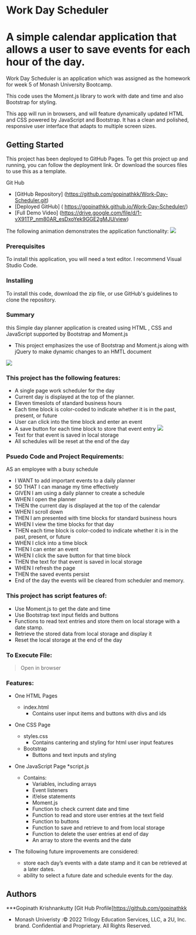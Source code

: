 # Work Day Scheduler

# A simple calendar application that allows a user to save events for each hour of the day. 

Work Day Scheduler is an application which was assigned as the homework for week 5 of Monash University Bootcamp.

This code uses the Moment.js library to work with date and time and also Bootstrap for styling.

This app will run in browsers, and  will feature dynamically updated HTML and CSS powered by JavaScript and Bootstrap. It has a clean and polished, responsive user interface that adapts to multiple screen sizes. 

## Getting Started

This project has been deployed to GitHub Pages. To get this project up and running, you can follow the deployment link. Or download the sources files to use this as a template.

Git Hub

* [GitHub Repository] (https://github.com/gopinathkk/Work-Day-Scheduler.git)
* [Deployed GitHub] ( https://gopinathkk.github.io/Work-Day-Scheduler/)
* [Full Demo Video] (https://drive.google.com/file/d/1-vX91TP_nm80AR_esDxoYek9GGE2gMJU/view)

The following animation demonstrates the application functionality:
![](./Assets/Images/Animation.gif)

### Prerequisites

To install this application, you will need a text editor. I recommend Visual Studio Code. 

### Installing

To install this code, download the zip file, or use GitHub's guidelines to clone the repository. 

### Summary
this Simple day planner application is created using HTML , CSS and JavaScript supported by Bootstrap and Moment.js 
* This project emphasizes the use of Bootstrap and Moment.js along with jQuery to make dynamic changes to an HMTL document

![](./Assets/Images/MainPage.png)  

### This project has the following features: 

* A single page work scheduler for the day
* Current day is displayed at the top of the planner.
* Eleven timeslots of standard business hours
* Each time block is color-coded to indicate whether it is in the past, present, or future
* User can click into the time block and enter an event
* A save button for each time block to store that event entry
![](./Assets/Images/Editevents.png) 
* Text for that event is saved in local storage
* All schedules will be reset at the end of the day

### Psuedo Code and Project Requirements: 

AS an employee with a busy schedule
* I WANT to add important events to a daily planner
* SO THAT I can manage my time effectively
* GIVEN I am using a daily planner to create a schedule
* WHEN I open the planner
* THEN the current day is displayed at the top of the calendar
* WHEN I scroll down
* THEN I am presented with time blocks for standard business hours
* WHEN I view the time blocks for that day
* THEN each time block is color-coded to indicate whether it is in the past, present, or future
* WHEN I click into a time block
* THEN I can enter an event
* WHEN I click the save button for that time block
* THEN the text for that event is saved in local storage
* WHEN I refresh the page
* THEN the saved events persist
* End of the day the events will be cleared from scheduler and memory.

### This project has script features of:

 * Use Moment.js to get the date and time
 * Use Bootstrap text input fields and buttons
 * Functions to read text entries and store them on local storage with a date stamp.
 * Retrieve the stored data from local storage and display it 
 * Reset the local storage at the end of the day



### To Execute File:
> Open in browser

### Features: 
* One HTML Pages
    * index.html 
        * Contains user input items and buttons with divs and ids
        
* One CSS Page
    * styles.css
        * Contains cantering and styling for html user input features
    * Bootstrap
        * Buttons and text inputs and styling
        
* One JavaScript Page
    *script.js
    * Contains: 
        - Variables, including arrays 
        - Event listeners
        - if/else statements
        - Moment.js
        - Function to check current date and time
        - Function to read and store user entries at the text field
        - Function to buttons
        - Function to save and retrieve to and from local storage
        - Function to delete the user entries at end of day
        - An array to store the events and the date

* The following future improvements are considered:
    - store each day’s events with a date stamp and it can be retrieved at a later dates.
    - ability to select a future date and schedule events for the day.

          
## Authors
***Gopinath Krishnankutty [Git Hub Profile]https://github.com/gopinathkk
* Monash Univeristy :© 2022 Trilogy Education Services, LLC, a 2U, Inc. brand. Confidential and Proprietary. All Rights Reserved.

